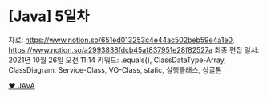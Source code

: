 # [Java] 5일차

자료: https://www.notion.so/651ed013253c4e44ac502beb59e4a1e0, https://www.notion.so/a2993838fdcb45af837951e28f82527a
최종 편집 일시: 2021년 10월 26일 오전 11:14
키워드: .equals(), ClassDataType-Array, ClassDiagram, Service-Class, VO-Class, static, 실행클래스, 싱글톤

[❤️ JAVA ](%5BJava%5D%205%E1%84%8B%E1%85%B5%E1%86%AF%E1%84%8E%E1%85%A1%201ae9f686dd3d4698860d8f0b9c5c9165/%E2%9D%A4%EF%B8%8F%20JAVA%205c9c0f7e1d694ca5adf3d8d135983602.csv)